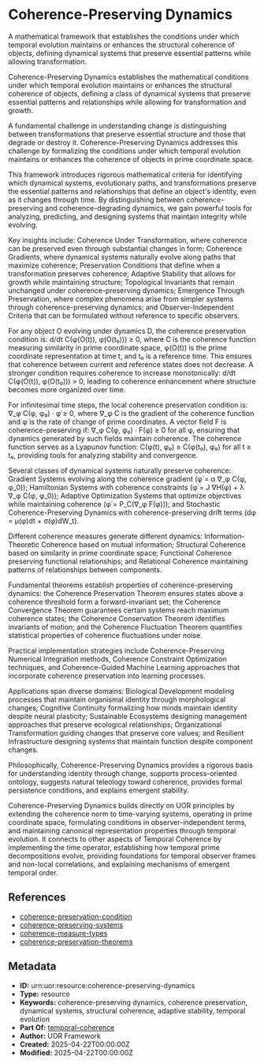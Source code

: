 # Coherence-Preserving Dynamics

A mathematical framework that establishes the conditions under which temporal evolution maintains or enhances the structural coherence of objects, defining dynamical systems that preserve essential patterns while allowing transformation.

Coherence-Preserving Dynamics establishes the mathematical conditions under which temporal evolution maintains or enhances the structural coherence of objects, defining a class of dynamical systems that preserve essential patterns and relationships while allowing for transformation and growth.

A fundamental challenge in understanding change is distinguishing between transformations that preserve essential structure and those that degrade or destroy it. Coherence-Preserving Dynamics addresses this challenge by formalizing the conditions under which temporal evolution maintains or enhances the coherence of objects in prime coordinate space.

This framework introduces rigorous mathematical criteria for identifying which dynamical systems, evolutionary paths, and transformations preserve the essential patterns and relationships that define an object's identity, even as it changes through time. By distinguishing between coherence-preserving and coherence-degrading dynamics, we gain powerful tools for analyzing, predicting, and designing systems that maintain integrity while evolving.

Key insights include: Coherence Under Transformation, where coherence can be preserved even through substantial changes in form; Coherence Gradients, where dynamical systems naturally evolve along paths that maximize coherence; Preservation Conditions that define when a transformation preserves coherence; Adaptive Stability that allows for growth while maintaining structure; Topological Invariants that remain unchanged under coherence-preserving dynamics; Emergence Through Preservation, where complex phenomena arise from simpler systems through coherence-preserving dynamics; and Observer-Independent Criteria that can be formulated without reference to specific observers.

For any object O evolving under dynamics D, the coherence preservation condition is: d/dt C(φ(O(t)), φ(O(t₀))) ≥ 0, where C is the coherence function measuring similarity in prime coordinate space, φ(O(t)) is the prime coordinate representation at time t, and t₀ is a reference time. This ensures that coherence between current and reference states does not decrease. A stronger condition requires coherence to increase monotonically: d/dt C(φ(O(t)), φ(O(t₀))) > 0, leading to coherence enhancement where structure becomes more organized over time.

For infinitesimal time steps, the local coherence preservation condition is: ∇_φ C(φ, φ₀) · φ̇ ≥ 0, where ∇_φ C is the gradient of the coherence function and φ̇ is the rate of change of prime coordinates. A vector field F is coherence-preserving if: ∇_φ C(φ, φ₀) · F(φ) ≥ 0 for all φ, ensuring that dynamics generated by such fields maintain coherence. The coherence function serves as a Lyapunov function: C(φ(t), φ₀) ≥ C(φ(t₀), φ₀) for all t ≥ t₀, providing tools for analyzing stability and convergence.

Several classes of dynamical systems naturally preserve coherence: Gradient Systems evolving along the coherence gradient (φ̇ = α ∇_φ C(φ, φ_0)); Hamiltonian Systems with coherence constraints (φ̇ = J ∇H(φ) + λ ∇_φ C(φ, φ_0)); Adaptive Optimization Systems that optimize objectives while maintaining coherence (φ̇ = P_C(∇_φ F(φ))); and Stochastic Coherence-Preserving Dynamics with coherence-preserving drift terms (dφ = μ(φ)dt + σ(φ)dW_t).

Different coherence measures generate different dynamics: Information-Theoretic Coherence based on mutual information; Structural Coherence based on similarity in prime coordinate space; Functional Coherence preserving functional relationships; and Relational Coherence maintaining patterns of relationships between components.

Fundamental theorems establish properties of coherence-preserving dynamics: the Coherence Preservation Theorem ensures states above a coherence threshold form a forward-invariant set; the Coherence Convergence Theorem guarantees certain systems reach maximum coherence states; the Coherence Conservation Theorem identifies invariants of motion; and the Coherence Fluctuation Theorem quantifies statistical properties of coherence fluctuations under noise.

Practical implementation strategies include Coherence-Preserving Numerical Integration methods, Coherence Constraint Optimization techniques, and Coherence-Guided Machine Learning approaches that incorporate coherence preservation into learning processes.

Applications span diverse domains: Biological Development modeling processes that maintain organismal identity through morphological changes; Cognitive Continuity formalizing how minds maintain identity despite neural plasticity; Sustainable Ecosystems designing management approaches that preserve ecological relationships; Organizational Transformation guiding changes that preserve core values; and Resilient Infrastructure designing systems that maintain function despite component changes.

Philosophically, Coherence-Preserving Dynamics provides a rigorous basis for understanding identity through change, supports process-oriented ontology, suggests natural teleology toward coherence, provides formal persistence conditions, and explains emergent stability.

Coherence-Preserving Dynamics builds directly on UOR principles by extending the coherence norm to time-varying systems, operating in prime coordinate space, formulating conditions in observer-independent terms, and maintaining canonical representation properties through temporal evolution. It connects to other aspects of Temporal Coherence by implementing the time operator, establishing how temporal prime decompositions evolve, providing foundations for temporal observer frames and non-local correlations, and explaining mechanisms of emergent temporal order.

## References

- [coherence-preservation-condition](./coherence-preservation-condition.md)
- [coherence-preserving-systems](./coherence-preserving-systems.md)
- [coherence-measure-types](./coherence-measure-types.md)
- [coherence-preservation-theorems](./coherence-preservation-theorems.md)

## Metadata

- **ID:** urn:uor:resource:coherence-preserving-dynamics
- **Type:** resource
- **Keywords:** coherence-preserving dynamics, coherence preservation, dynamical systems, structural coherence, adaptive stability, temporal evolution
- **Part Of:** [temporal-coherence](../Topics/temporal-coherence.md)
- **Author:** UOR Framework
- **Created:** 2025-04-22T00:00:00Z
- **Modified:** 2025-04-22T00:00:00Z
